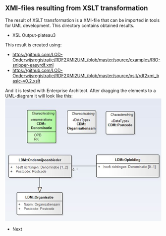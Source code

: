 ## XMI-files resulting from XSLT transformation

The result of XSLT transformation is a XMI-file that can be imported in tools for UML development.  This directory contains obtained results.

* XSL Output-plateau3

This result is created using:
 -  https://github.com/LOD-Onderwijsregistratie/RDF2XMI2UML/blob/master/source/examples/RIO-snipper-easyrdf.xml
  - https://github.com/LOD-Onderwijsregistratie/RDF2XMI2UML/blob/master/source/xslt/rdf2xmi_basic-v0.2.xslt
  
And it is tested with Enterprise Architect.  After dragging the elements to a UML-diagram it will look like this:
![]( https://github.com/LOD-Onderwijsregistratie/LOD2XMI/blob/master/source/xslt/figuur03.JPG "figure 3. result basic")


* Next

